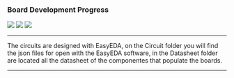 ### Board Development Progress
![](https://img.shields.io/badge/BLINDS-NOT_STARTED-inactive?style=for-the-badge&logo=arduino)
![](https://img.shields.io/badge/LIGHTS-V1.0_PROTOTYPE_READY-green?style=for-the-badge&logo=arduino)
![](https://img.shields.io/badge/SOUND-NOT_STARTED-inactive?style=for-the-badge&logo=arduino)

---

The circuits are designed with EasyEDA, on the Circuit folder you will
find the json files for open with the EasyEDA software, in the Datasheet
folder are located all the datasheet of the componentes that populate the boards.

---